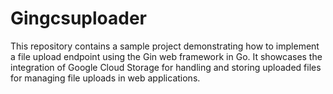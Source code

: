 # Gingcsuploader

This repository contains a sample project demonstrating how to implement a file upload endpoint using the Gin web framework in Go. It showcases the integration of Google Cloud Storage for handling and storing uploaded files for managing file uploads in web applications.